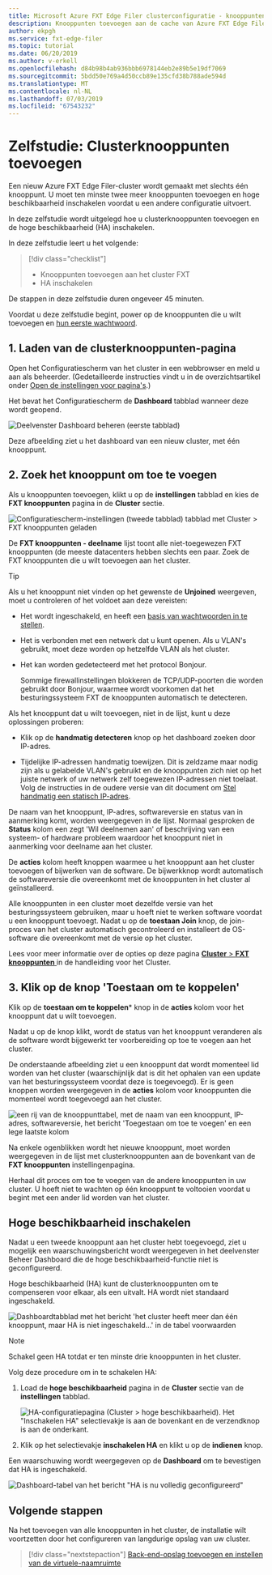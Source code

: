 ```yaml
---
title: Microsoft Azure FXT Edge Filer clusterconfiguratie - knooppunten toevoegen
description: Knooppunten toevoegen aan de cache van Azure FXT Edge Filer opslag
author: ekpgh
ms.service: fxt-edge-filer
ms.topic: tutorial
ms.date: 06/20/2019
ms.author: v-erkell
ms.openlocfilehash: d84b98b4ab936bbb6978144eb2e89b5e19df7069
ms.sourcegitcommit: 5bdd50e769a4d50ccb89e135cfd38b788ade594d
ms.translationtype: MT
ms.contentlocale: nl-NL
ms.lasthandoff: 07/03/2019
ms.locfileid: "67543232"
---
```

# <a name="tutorial-add-cluster-nodes"></a>Zelfstudie: Clusterknooppunten toevoegen 

Een nieuw Azure FXT Edge Filer-cluster wordt gemaakt met slechts één knooppunt. U moet ten minste twee meer knooppunten toevoegen en hoge beschikbaarheid inschakelen voordat u een andere configuratie uitvoert. 

In deze zelfstudie wordt uitgelegd hoe u clusterknooppunten toevoegen en de hoge beschikbaarheid (HA) inschakelen. 

In deze zelfstudie leert u het volgende: 

> [!div class="checklist"]
> * Knooppunten toevoegen aan het cluster FXT
> * HA inschakelen

De stappen in deze zelfstudie duren ongeveer 45 minuten.

Voordat u deze zelfstudie begint, power op de knooppunten die u wilt toevoegen en [hun eerste wachtwoord](fxt-node-password.md). 

## <a name="1-load-the-cluster-nodes-page"></a>1. Laden van de clusterknooppunten-pagina

Open het Configuratiescherm van het cluster in een webbrowser en meld u aan als beheerder. (Gedetailleerde instructies vindt u in de overzichtsartikel onder [Open de instellingen voor pagina's](fxt-cluster-create.md#open-the-settings-pages).)

Het bevat het Configuratiescherm de **Dashboard** tabblad wanneer deze wordt geopend. 

![Deelvenster Dashboard beheren (eerste tabblad)](media/fxt-cluster-config/dashboard-1-node.png)

Deze afbeelding ziet u het dashboard van een nieuw cluster, met één knooppunt.

## <a name="2-locate-the-node-to-add"></a>2. Zoek het knooppunt om toe te voegen

Als u knooppunten toevoegen, klikt u op de **instellingen** tabblad en kies de **FXT knooppunten** pagina in de **Cluster** sectie.

![Configuratiescherm-instellingen (tweede tabblad) tabblad met Cluster > FXT knooppunten geladen](media/fxt-cluster-config/settings-fxt-nodes.png)

De **FXT knooppunten - deelname** lijst toont alle niet-toegewezen FXT knooppunten (de meeste datacenters hebben slechts een paar. Zoek de FXT knooppunten die u wilt toevoegen aan het cluster.

> [!Tip] 
> Als u het knooppunt niet vinden op het gewenste de **Unjoined** weergeven, moet u controleren of het voldoet aan deze vereisten:
> 
> * Het wordt ingeschakeld, en heeft een [basis van wachtwoorden in te stellen](fxt-node-password.md).
> * Het is verbonden met een netwerk dat u kunt openen. Als u VLAN's gebruikt, moet deze worden op hetzelfde VLAN als het cluster.
> * Het kan worden gedetecteerd met het protocol Bonjour. 
>
>   Sommige firewallinstellingen blokkeren de TCP/UDP-poorten die worden gebruikt door Bonjour, waarmee wordt voorkomen dat het besturingssysteem FXT de knooppunten automatisch te detecteren.
> 
> Als het knooppunt dat u wilt toevoegen, niet in de lijst, kunt u deze oplossingen proberen: 
> 
> * Klik op de **handmatig detecteren** knop op het dashboard zoeken door IP-adres.
> 
> * Tijdelijke IP-adressen handmatig toewijzen. Dit is zeldzame maar nodig zijn als u gelabelde VLAN's gebruikt en de knooppunten zich niet op het juiste netwerk of uw netwerk zelf toegewezen IP-adressen niet toelaat. Volg de instructies in de oudere versie van dit document om [Stel handmatig een statisch IP-adres](https://azure.github.io/Avere/legacy/create_cluster/4_8/html/static_ip.html).

De naam van het knooppunt, IP-adres, softwareversie en status van in aanmerking komt, worden weergegeven in de lijst. Normaal gesproken de **Status** kolom een zegt 'Wil deelnemen aan' of beschrijving van een systeem- of hardware probleem waardoor het knooppunt niet in aanmerking voor deelname aan het cluster.

De **acties** kolom heeft knoppen waarmee u het knooppunt aan het cluster toevoegen of bijwerken van de software. De bijwerkknop wordt automatisch de softwareversie die overeenkomt met de knooppunten in het cluster al geïnstalleerd.

Alle knooppunten in een cluster moet dezelfde versie van het besturingssysteem gebruiken, maar u hoeft niet te werken software voordat u een knooppunt toevoegt. Nadat u op de **toestaan Join** knop, de join-proces van het cluster automatisch gecontroleerd en installeert de OS-software die overeenkomt met de versie op het cluster.

Lees voor meer informatie over de opties op deze pagina [ **Cluster** > **FXT knooppunten** ](https://azure.github.io/Avere/legacy/ops_guide/4_7/html/gui_fxt_nodes.html) in de handleiding voor het Cluster.

## <a name="3-click-the-allow-to-join-button"></a>3. Klik op de knop 'Toestaan om te koppelen' 

Klik op de **toestaan om te koppelen*** knop in de **acties** kolom voor het knooppunt dat u wilt toevoegen.

Nadat u op de knop klikt, wordt de status van het knooppunt veranderen als de software wordt bijgewerkt ter voorbereiding op toe te voegen aan het cluster. 

De onderstaande afbeelding ziet u een knooppunt dat wordt momenteel lid worden van het cluster (waarschijnlijk dat is dit het ophalen van een update van het besturingssysteem voordat deze is toegevoegd). Er is geen knoppen worden weergegeven in de **acties** kolom voor knooppunten die momenteel wordt toegevoegd aan het cluster.

![een rij van de knooppunttabel, met de naam van een knooppunt, IP-adres, softwareversie, het bericht 'Toegestaan om toe te voegen' en een lege laatste kolom](media/fxt-cluster-config/node-join-in-process.png)

Na enkele ogenblikken wordt het nieuwe knooppunt, moet worden weergegeven in de lijst met clusterknooppunten aan de bovenkant van de **FXT knooppunten** instellingenpagina. 

Herhaal dit proces om toe te voegen van de andere knooppunten in uw cluster. U hoeft niet te wachten op één knooppunt te voltooien voordat u begint met een ander lid worden van het cluster.

## <a name="enable-high-availability"></a>Hoge beschikbaarheid inschakelen

Nadat u een tweede knooppunt aan het cluster hebt toegevoegd, ziet u mogelijk een waarschuwingsbericht wordt weergegeven in het deelvenster Beheer Dashboard die de hoge beschikbaarheid-functie niet is geconfigureerd. 

Hoge beschikbaarheid (HA) kunt de clusterknooppunten om te compenseren voor elkaar, als een uitvalt. HA wordt niet standaard ingeschakeld.

![Dashboardtabblad met het bericht 'het cluster heeft meer dan één knooppunt, maar HA is niet ingeschakeld...' in de tabel voorwaarden](media/fxt-cluster-config/no-ha-2-nodes.png)

> [!Note] 
> Schakel geen HA totdat er ten minste drie knooppunten in het cluster.

Volg deze procedure om in te schakelen HA: 

1. Load de **hoge beschikbaarheid** pagina in de **Cluster** sectie van de **instellingen** tabblad.

   ![HA-configuratiepagina (Cluster > hoge beschikbaarheid). Het "Inschakelen HA" selectievakje is aan de bovenkant en de verzendknop is aan de onderkant.](media/fxt-cluster-config/enable-ha.png)

2. Klik op het selectievakje **inschakelen HA** en klikt u op de **indienen** knop. 

Een waarschuwing wordt weergegeven op de **Dashboard** om te bevestigen dat HA is ingeschakeld.

![Dashboard-tabel van het bericht "HA is nu volledig geconfigureerd"](media/fxt-cluster-config/ha-configured-alert.png)


## <a name="next-steps"></a>Volgende stappen

Na het toevoegen van alle knooppunten in het cluster, de installatie wilt voortzetten door het configureren van langdurige opslag van uw cluster.

> [!div class="nextstepaction"]
> [Back-end-opslag toevoegen en instellen van de virtuele-naamruimte](fxt-add-storage.md)